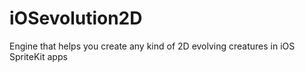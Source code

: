 # iOSevolution2D
Engine that helps you create any kind of 2D evolving creatures in iOS SpriteKit apps
